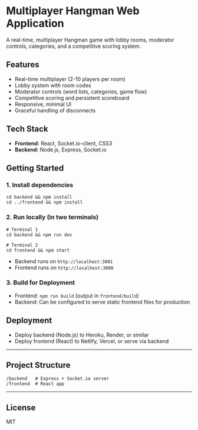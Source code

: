 # Multiplayer Hangman Web Application

A real-time, multiplayer Hangman game with lobby rooms, moderator controls, categories, and a competitive scoring system.

## Features
- Real-time multiplayer (2-10 players per room)
- Lobby system with room codes
- Moderator controls (word lists, categories, game flow)
- Competitive scoring and persistent scoreboard
- Responsive, minimal UI
- Graceful handling of disconnects

## Tech Stack
- **Frontend:** React, Socket.io-client, CSS3
- **Backend:** Node.js, Express, Socket.io

## Getting Started

### 1. Install dependencies
```
cd backend && npm install
cd ../frontend && npm install
```

### 2. Run locally (in two terminals)
```
# Terminal 1
cd backend && npm run dev

# Terminal 2
cd frontend && npm start
```

- Backend runs on `http://localhost:3001`
- Frontend runs on `http://localhost:3000`

### 3. Build for Deployment
- Frontend: `npm run build` (output in `frontend/build`)
- Backend: Can be configured to serve static frontend files for production

## Deployment
- Deploy backend (Node.js) to Heroku, Render, or similar
- Deploy frontend (React) to Netlify, Vercel, or serve via backend

---

## Project Structure
```
/backend   # Express + Socket.io server
/frontend  # React app
```

---

## License
MIT 